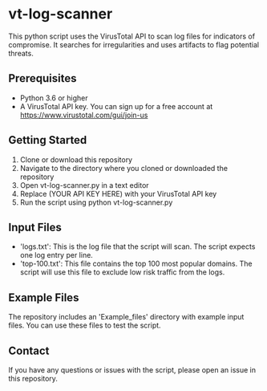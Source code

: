 # vt-log-scanner
This python script uses the VirusTotal API to scan log files for indicators of compromise. It searches for irregularities and uses artifacts to flag potential threats.

## Prerequisites

* Python 3.6 or higher
* A VirusTotal API key. You can sign up for a free account at https://www.virustotal.com/gui/join-us

## Getting Started

1.  Clone or download this repository
2.  Navigate to the directory where you cloned or downloaded the repository
3.  Open vt-log-scanner.py in a text editor
4.  Replace (YOUR API KEY HERE) with your VirusTotal API key
5.  Run the script using python vt-log-scanner.py

## Input Files

* 'logs.txt': This is the log file that the script will scan. The script expects one log entry per line.
* 'top-100.txt': This file contains the top 100 most popular domains. The script will use this file to exclude low risk traffic from the logs.

## Example Files

The repository includes an 'Example_files' directory with example input files. You can use these files to test the script.

## Contact

If you have any questions or issues with the script, please open an issue in this repository.
